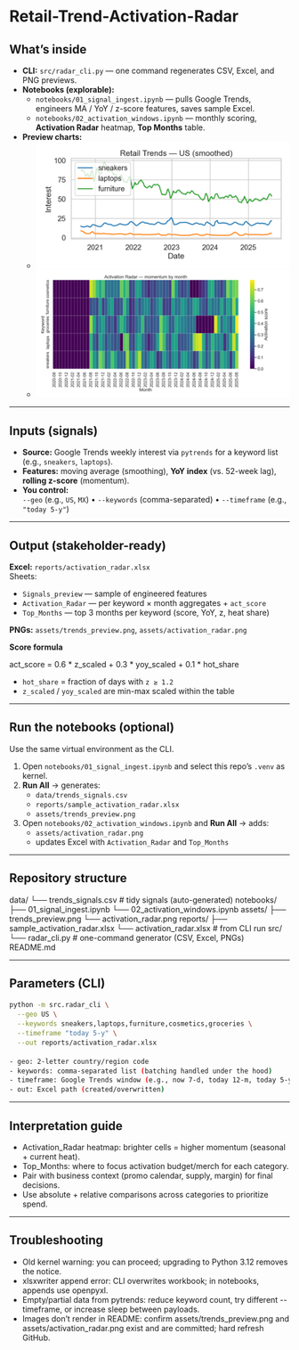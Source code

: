 # Retail-Trend-Activation-Radar

## What’s inside
- **CLI:** `src/radar_cli.py` — one command regenerates CSV, Excel, and PNG previews.
- **Notebooks (explorable):**
  - `notebooks/01_signal_ingest.ipynb` — pulls Google Trends, engineers MA / YoY / z-score features, saves sample Excel.
  - `notebooks/02_activation_windows.ipynb` — monthly scoring, **Activation Radar** heatmap, **Top Months** table.
- **Preview charts:**
  - ![Trends preview](assets/trends_preview.png)
  - ![Activation radar](assets/activation_radar.png)

---

## Inputs (signals)
- **Source:** Google Trends weekly interest via `pytrends` for a keyword list (e.g., `sneakers`, `laptops`).
- **Features:** moving average (smoothing), **YoY index** (vs. 52-week lag), **rolling z-score** (momentum).
- **You control:**  
  `--geo` (e.g., `US`, `MX`) • `--keywords` (comma-separated) • `--timeframe` (e.g., `"today 5-y"`)

---

## Output (stakeholder-ready)
**Excel:** `reports/activation_radar.xlsx`  
Sheets:
- `Signals_preview` — sample of engineered features
- `Activation_Radar` — per keyword × month aggregates + `act_score`
- `Top_Months` — top 3 months per keyword (score, YoY, z, heat share)

**PNGs:** `assets/trends_preview.png`, `assets/activation_radar.png`

**Score formula**

act_score = 0.6 * z_scaled + 0.3 * yoy_scaled + 0.1 * hot_share

- `hot_share` = fraction of days with `z ≥ 1.2`  
- `z_scaled` / `yoy_scaled` are min-max scaled within the table

---

## Run the notebooks (optional)
Use the same virtual environment as the CLI.

1. Open `notebooks/01_signal_ingest.ipynb` and select this repo’s `.venv` as kernel.  
2. **Run All** → generates:
   - `data/trends_signals.csv`
   - `reports/sample_activation_radar.xlsx`
   - `assets/trends_preview.png`
3. Open `notebooks/02_activation_windows.ipynb` and **Run All** → adds:
   - `assets/activation_radar.png`
   - updates Excel with `Activation_Radar` and `Top_Months`

---

## Repository structure

data/
└── trends_signals.csv # tidy signals (auto-generated)
notebooks/
├── 01_signal_ingest.ipynb
└── 02_activation_windows.ipynb
assets/
├── trends_preview.png
└── activation_radar.png
reports/
├── sample_activation_radar.xlsx
└── activation_radar.xlsx # from CLI run
src/
└── radar_cli.py # one-command generator (CSV, Excel, PNGs)
README.md

---

## Parameters (CLI)
```bash
python -m src.radar_cli \
  --geo US \
  --keywords sneakers,laptops,furniture,cosmetics,groceries \
  --timeframe "today 5-y" \
  --out reports/activation_radar.xlsx

- geo: 2-letter country/region code
- keywords: comma-separated list (batching handled under the hood)
- timeframe: Google Trends window (e.g., now 7-d, today 12-m, today 5-y)
- out: Excel path (created/overwritten)
```

---

## Interpretation guide

- Activation_Radar heatmap: brighter cells = higher momentum (seasonal + current heat).
- Top_Months: where to focus activation budget/merch for each category.
- Pair with business context (promo calendar, supply, margin) for final decisions.
- Use absolute + relative comparisons across categories to prioritize spend.

---

## Troubleshooting
- Old kernel warning: you can proceed; upgrading to Python 3.12 removes the notice.
- xlsxwriter append error: CLI overwrites workbook; in notebooks, appends use openpyxl.
- Empty/partial data from pytrends: reduce keyword count, try different --timeframe, or increase sleep between payloads.
- Images don’t render in README: confirm assets/trends_preview.png and assets/activation_radar.png exist and are committed; hard refresh GitHub.

